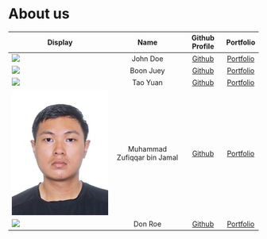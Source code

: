 # About us

Display | Name | Github Profile | Portfolio 
--------|:----:|:--------------:|:---------:
![](https://via.placeholder.com/100.png?text=Photo) | John Doe | [Github](https://github.com/) | [Portfolio](docs/team/johndoe.md)
![](https://via.placeholder.com/100.png?text=Photo) | Boon Juey | [Github](https://github.com/) | [Portfolio](docs/team/johndoe.md)
![](https://via.placeholder.com/100.png?text=Photo) | Tao Yuan | [Github](https://github.com/) | [Portfolio](docs/team/johndoe.md)
![](zufiqqar.jpg) | Muhammad Zufiqqar bin Jamal | [Github](https://github.com/Zufiqqar) | [Portfolio](docs/team/muhammadzufiqqar.md)
![](https://via.placeholder.com/100.png?text=Photo) | Don Roe | [Github](https://github.com/) | [Portfolio](docs/team/johndoe.md)
